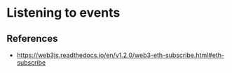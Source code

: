 # Listening to events


## References

- https://web3js.readthedocs.io/en/v1.2.0/web3-eth-subscribe.html#eth-subscribe